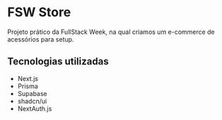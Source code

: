 # FSW Store

Projeto prático da FullStack Week, na qual criamos um e-commerce de acessórios para setup.

## Tecnologias utilizadas

- Next.js
- Prisma
- Supabase
- shadcn/ui
- NextAuth.js
